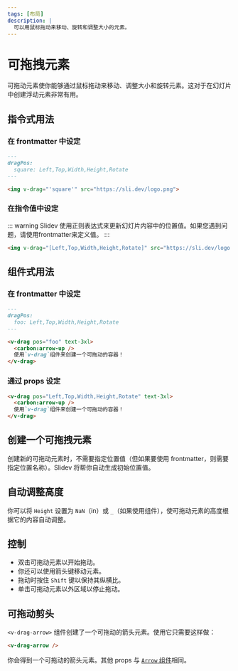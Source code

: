 ```yaml
---
tags: [布局]
description: |
  可以用鼠标拖动来移动、旋转和调整大小的元素。
---
```


# 可拖拽元素

可拖动元素使你能够通过鼠标拖动来移动、调整大小和旋转元素。这对于在幻灯片中创建浮动元素非常有用。

## 指令式用法

### 在 frontmatter 中设定

```md
---
dragPos:
  square: Left,Top,Width,Height,Rotate
---

<img v-drag="'square'" src="https://sli.dev/logo.png">
```

### 在指令值中设定

::: warning
Slidev 使用正则表达式来更新幻灯片内容中的位置值。如果您遇到问题，请使用frontmatter来定义值。
:::

```md
<img v-drag="[Left,Top,Width,Height,Rotate]" src="https://sli.dev/logo.png">
```

## 组件式用法

### 在 frontmatter 中设定

```md
---
dragPos:
  foo: Left,Top,Width,Height,Rotate
---

<v-drag pos="foo" text-3xl>
  <carbon:arrow-up />
  使用`v-drag`组件来创建一个可拖动的容器！
</v-drag>
```

### 通过 props 设定

```md
<v-drag pos="Left,Top,Width,Height,Rotate" text-3xl>
  <carbon:arrow-up />
  使用`v-drag`组件来创建一个可拖动的容器！
</v-drag>
```

## 创建一个可拖拽元素

创建新的可拖动元素时，不需要指定位置值（但如果要使用 frontmatter，则需要指定位置名称）。Slidev 将帮你自动生成初始位置值。

## 自动调整高度

你可以将 `Height` 设置为 `NaN`（in）或 `_`（如果使用组件），使可拖动元素的高度根据它的内容自动调整。


## 控制

- 双击可拖动元素以开始拖动。
- 你还可以使用箭头键移动元素。
- 拖动时按住 `Shift` 键以保持其纵横比。
- 单击可拖动元素以外区域以停止拖动。

## 可拖动剪头

`<v-drag-arrow>` 组件创建了一个可拖动的箭头元素。使用它只需要这样做：

```md
<v-drag-arrow />
```

你会得到一个可拖动的箭头元素。其他 props 与 [ `Arrow` 组件](/buildin/components#Arrow)相同。

